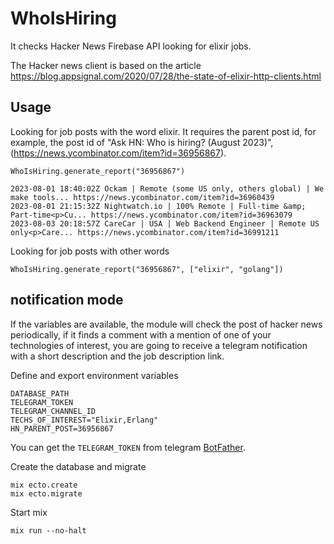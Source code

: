 # WhoIsHiring

It checks Hacker News Firebase API looking for elixir jobs.

The Hacker news client is based on the article https://blog.appsignal.com/2020/07/28/the-state-of-elixir-http-clients.html

## Usage

Looking for job posts with the word elixir. It requires the parent post id, for example, the post id of "Ask HN: Who is hiring? (August 2023)", (https://news.ycombinator.com/item?id=36956867).

    WhoIsHiring.generate_report("36956867")

    2023-08-01 18:40:02Z Ockam | Remote (some US only, others global) | We make tools... https://news.ycombinator.com/item?id=36960439
    2023-08-01 21:15:32Z Nightwatch.io | 100% Remote | Full-time &amp; Part-time<p>Cu... https://news.ycombinator.com/item?id=36963079
    2023-08-03 20:18:57Z CareCar | USA | Web Backend Engineer | Remote US only<p>Care... https://news.ycombinator.com/item?id=36991211

Looking for job posts with other words

    WhoIsHiring.generate_report("36956867", ["elixir", "golang"])

## notification mode

If the variables are available, the module will check the post of hacker news periodically, if it finds a comment with a mention of one of your technologies of interest, you are going to receive a telegram notification with a short description and the job description link.

Define and export environment variables

    DATABASE_PATH
    TELEGRAM_TOKEN
    TELEGRAM_CHANNEL_ID
    TECHS_OF_INTEREST="Elixir,Erlang"
    HN_PARENT_POST=36956867

You can get the `TELEGRAM_TOKEN` from telegram [BotFather](https://core.telegram.org/bots/tutorial#obtain-your-bot-token).

Create the database and migrate

    mix ecto.create
    mix ecto.migrate

Start mix

    mix run --no-halt
